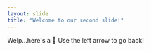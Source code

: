 ```yaml
---
layout: slide
title: "Welcome to our second slide!"
---
```

Welp...here's a :pineapple:
Use the left arrow to go back!

